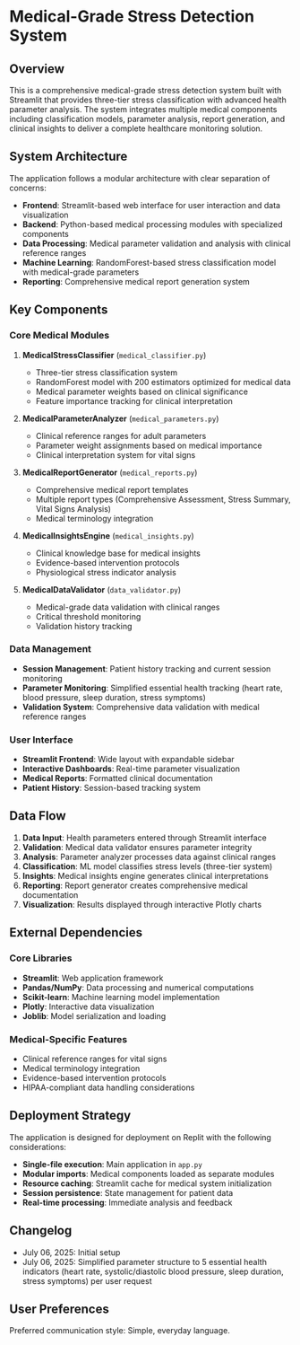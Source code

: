 # Medical-Grade Stress Detection System

## Overview

This is a comprehensive medical-grade stress detection system built with Streamlit that provides three-tier stress classification with advanced health parameter analysis. The system integrates multiple medical components including classification models, parameter analysis, report generation, and clinical insights to deliver a complete healthcare monitoring solution.

## System Architecture

The application follows a modular architecture with clear separation of concerns:

- **Frontend**: Streamlit-based web interface for user interaction and data visualization
- **Backend**: Python-based medical processing modules with specialized components
- **Data Processing**: Medical parameter validation and analysis with clinical reference ranges
- **Machine Learning**: RandomForest-based stress classification model with medical-grade parameters
- **Reporting**: Comprehensive medical report generation system

## Key Components

### Core Medical Modules

1. **MedicalStressClassifier** (`medical_classifier.py`)
   - Three-tier stress classification system
   - RandomForest model with 200 estimators optimized for medical data
   - Medical parameter weights based on clinical significance
   - Feature importance tracking for clinical interpretation

2. **MedicalParameterAnalyzer** (`medical_parameters.py`)
   - Clinical reference ranges for adult parameters
   - Parameter weight assignments based on medical importance
   - Clinical interpretation system for vital signs

3. **MedicalReportGenerator** (`medical_reports.py`)
   - Comprehensive medical report templates
   - Multiple report types (Comprehensive Assessment, Stress Summary, Vital Signs Analysis)
   - Medical terminology integration

4. **MedicalInsightsEngine** (`medical_insights.py`)
   - Clinical knowledge base for medical insights
   - Evidence-based intervention protocols
   - Physiological stress indicator analysis

5. **MedicalDataValidator** (`data_validator.py`)
   - Medical-grade data validation with clinical ranges
   - Critical threshold monitoring
   - Validation history tracking

### Data Management

- **Session Management**: Patient history tracking and current session monitoring
- **Parameter Monitoring**: Simplified essential health tracking (heart rate, blood pressure, sleep duration, stress symptoms)
- **Validation System**: Comprehensive data validation with medical reference ranges

### User Interface

- **Streamlit Frontend**: Wide layout with expandable sidebar
- **Interactive Dashboards**: Real-time parameter visualization
- **Medical Reports**: Formatted clinical documentation
- **Patient History**: Session-based tracking system

## Data Flow

1. **Data Input**: Health parameters entered through Streamlit interface
2. **Validation**: Medical data validator ensures parameter integrity
3. **Analysis**: Parameter analyzer processes data against clinical ranges
4. **Classification**: ML model classifies stress levels (three-tier system)
5. **Insights**: Medical insights engine generates clinical interpretations
6. **Reporting**: Report generator creates comprehensive medical documentation
7. **Visualization**: Results displayed through interactive Plotly charts

## External Dependencies

### Core Libraries
- **Streamlit**: Web application framework
- **Pandas/NumPy**: Data processing and numerical computations
- **Scikit-learn**: Machine learning model implementation
- **Plotly**: Interactive data visualization
- **Joblib**: Model serialization and loading

### Medical-Specific Features
- Clinical reference ranges for vital signs
- Medical terminology integration
- Evidence-based intervention protocols
- HIPAA-compliant data handling considerations

## Deployment Strategy

The application is designed for deployment on Replit with the following considerations:

- **Single-file execution**: Main application in `app.py`
- **Modular imports**: Medical components loaded as separate modules
- **Resource caching**: Streamlit cache for medical system initialization
- **Session persistence**: State management for patient data
- **Real-time processing**: Immediate analysis and feedback

## Changelog

- July 06, 2025: Initial setup
- July 06, 2025: Simplified parameter structure to 5 essential health indicators (heart rate, systolic/diastolic blood pressure, sleep duration, stress symptoms) per user request

## User Preferences

Preferred communication style: Simple, everyday language.